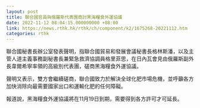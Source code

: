 ```yaml
---
layout: post
title: 聯合國官員與俄羅斯代表團商討黑海糧食外運協議
date: 2022-11-12 08:04:15.000000000 +08:00
link: https://news.rthk.hk/rthk/ch/component/k2/1675268-20221112.htm
categories: rthk
---
```


聯合國秘書長辦公室發表聲明，指聯合國貿易和發展會議秘書長格林斯潘，以及主管人道主義事務副秘書長兼緊急救濟協調員格里菲思，在日內瓦會見由俄羅斯副外長韋爾希寧率領的高級別代表團，磋商黑海糧食外運協議。

聲明又表示，雙方會繼續磋商，聯合國致力於解決全球化肥市場危機，並呼籲各方加快消除向最需要國家出口和運輸化肥的任何障礙。

報道說，黑海糧食外運協議將在11月19日到期，需要得到各方許可才可延長。
